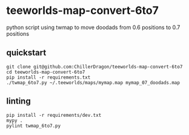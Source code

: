 # teeworlds-map-convert-6to7
python script using twmap to move doodads from 0.6 positions to 0.7 positions

## quickstart

```
git clone git@github.com:ChillerDragon/teeworlds-map-convert-6to7
cd teeworlds-map-convert-6to7
pip install -r requirements.txt
./twmap_6to7.py ~/.teeworlds/maps/mymap.map mymap_07_doodads.map
```

## linting

```
pip install -r requirements/dev.txt
mypy .
pylint twmap_6to7.py
```

